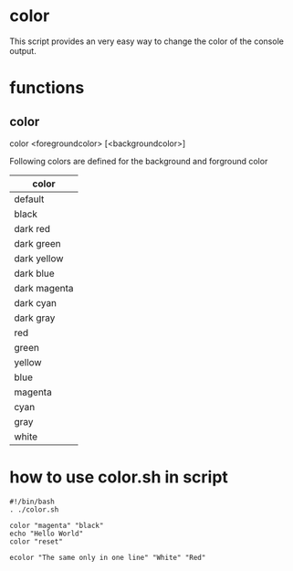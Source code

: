 # color
This script provides an very easy way to change the color of the console output.

# functions

## color

color &lt;foregroundcolor&gt; [&lt;backgroundcolor&gt;]

Following colors are defined for the background and forground color

|color|
|-|
|default|
|black|
|dark red|
|dark green|
|dark yellow|
|dark blue|
|dark magenta|
|dark cyan|
|dark gray|
|red|
|green|
|yellow|
|blue|
|magenta|
|cyan|
|gray|
|white|



# how to use color.sh in script
```
#!/bin/bash
. ./color.sh

color "magenta" "black"
echo "Hello World"
color "reset"

ecolor "The same only in one line" "White" "Red"

```
